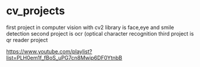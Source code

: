 # cv_projects
first project in computer vision with cv2 library is face,eye and smile detection 
second project is ocr (optical character recognition 
third project is qr reader project 


https://www.youtube.com/playlist?list=PLH0em1f_fBoS_uPG7cn8Mwip6DF0YtnbB
